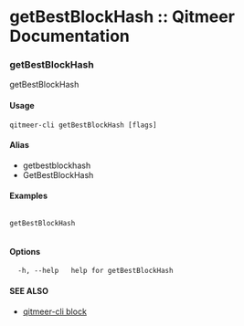# getBestBlockHash :: Qitmeer Documentation

### getBestBlockHash <a href="#getbestblockhash" id="getbestblockhash"></a>

getBestBlockHash

#### Usage <a href="#usage" id="usage"></a>

```
qitmeer-cli getBestBlockHash [flags]
```

#### Alias <a href="#alias" id="alias"></a>

* getbestblockhash
* GetBestBlockHash

#### Examples <a href="#examples" id="examples"></a>

```

getBestBlockHash 
	
```

#### Options <a href="#options" id="options"></a>

```
  -h, --help   help for getBestBlockHash
```

#### SEE ALSO <a href="#see-also" id="see-also"></a>

* [qitmeer-cli block](https://qitmeer.github.io/docs/en/reference/qitmeer-cli/block/)
